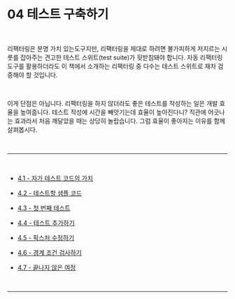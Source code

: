 # 04 테스트 구축하기

<br>

리팩터링은 분명 가치 있는도구지만, 리팩터링을 제대로 하려면 불가피하게 저지르는 시룻를 잡아주는 견고한 테스트 스위트(test suite)가 뒷받침돼야 합니다. 자동 리팩터링 도구를 활용하더라도 이 책에서 소개하는 리팩터링 중 다수는 테스트 스위트로 재차 검증해야 할 것입니다.

<br>

이게 단점은 아닙니다. 리팩터링을 하지 않더라도 좋은 테스트를 작성하는 일은 개발 효율을 높여줍니다. 테스트 작성에 시간을 빼앗기는데 효율이 높아진다니? 직관에 어긋나는 효과라서 처음 깨달았을 때는 상당히 놀랍습니다. 그럼 효율이 좋아지는 이유를 함께 살펴봅시다.

<br>

---

<br>

- [4.1 - 자가 테스트 코드의 가치](https://github.com/Esoolgnah/Summary_of_Refactoring_2nd_Edition/blob/main/Notes/04_테스트_구축하기/04_01_자가_테스트_코드의_가치.md)

- [4.2 - 테스트할 샘플 코드](https://github.com/Esoolgnah/Summary_of_Refactoring_2nd_Edition/blob/main/Notes/04_테스트_구축하기/04_02_테스트할_샘플_코드.md)

- [4.3 - 첫 번째 테스트](https://github.com/Esoolgnah/Summary_of_Refactoring_2nd_Edition/blob/main/Notes/04_테스트_구축하기/04_03_첫_번째_테스트.md)

- [4.4 - 테스트 추가하기](https://github.com/Esoolgnah/Summary_of_Refactoring_2nd_Edition/blob/main/Notes/04_테스트_구축하기/04_04_테스트_추가하기.md)

- [4.5 - 픽스처 수정하기](https://github.com/Esoolgnah/Summary_of_Refactoring_2nd_Edition/blob/main/Notes/04_테스트_구축하기/04_05_픽스처_수정하기.md)

- [4.6 - 경계 조건 검사하기](https://github.com/Esoolgnah/Summary_of_Refactoring_2nd_Edition/blob/main/Notes/04_테스트_구축하기/04_06_경계_조건_검사하기.md)

- [4.7 - 끝나지 않은 여정](https://github.com/Esoolgnah/Summary_of_Refactoring_2nd_Edition/blob/main/Notes/04_테스트_구축하기/04_07_끝나지_않은_여정.md)

<br>

---
